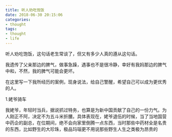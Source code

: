 ```yaml
---
title: 听人劝吃饱饭
date: 2018-06-30 20:15:06
categories:
- thought
tags:
- thought
- life
---
```


听人劝吃饱饭，这句话老生常谈了，但又有多少人真的遵从这句话。

<!-- more -->

我遗传了父亲那边的脾气，做事急躁，遇事也不是很冷静，幸好有我妈那边的脾气中和，不然，我的脾气可能会更坏。

在这里写一下我所经历的案例，现身说法，给自己警醒，希望自己可以成为更优秀的人。

1.姥爷骑车

我姥爷，年轻时当兵，据说抓过特务，也算是为新中国贡献了自己的一份力气。为人刚正不阿，决定不为五斗米折腰。具体表现在，姥爷退伍的时候，当了当地国营中药企的副总，在位期间，绝不会向家里倒腾一点东西，当时那些中药材全是名贵的东西，比如野生的大珍珠，极品玛瑙更不用说那些野生人生之类极为昂贵的

